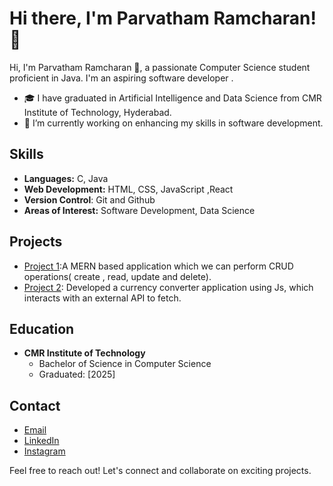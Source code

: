 # Hi there, I'm Parvatham Ramcharan! 👋

Hi, I'm Parvatham Ramcharan 👋, a passionate Computer Science student proficient in Java. I'm an aspiring software developer .
- 🎓 I have graduated in Artificial Intelligence and Data Science from CMR Institute of Technology, Hyderabad.
- 🔭 I’m currently working on enhancing my skills in software development.
  

## Skills
- **Languages:** C, Java
- **Web Development:** HTML, CSS, JavaScript ,React
- **Version Control**: Git and Github
- **Areas of Interest:** Software Development, Data Science 

## Projects
- [Project 1](https://github.com/parvathamramcharan/user-management-system):A MERN  based application which we can perform CRUD operations( create , read, update and delete).
- [Project 2](https://github.com/parvathamramcharan/Currency_Exchange_Application): Developed a currency converter application using Js, which interacts with an external API to fetch.

## Education
- **CMR Institute of Technology**
  - Bachelor of Science in Computer Science
  -  Graduated: [2025]

## Contact
- [Email](parvathamramcharan7@gmail.com)
- [LinkedIn](https://www.linkedin.com/in/ramcharanp/)
- [Instagram](https://www.instagram.com/_ram_charan_07/)

  
Feel free to reach out! Let's connect and collaborate on exciting projects.
